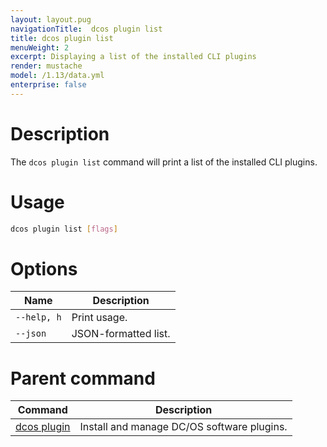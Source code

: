 ```yaml
---
layout: layout.pug
navigationTitle:  dcos plugin list
title: dcos plugin list
menuWeight: 2
excerpt: Displaying a list of the installed CLI plugins
render: mustache
model: /1.13/data.yml
enterprise: false
---
```



# Description

The `dcos plugin list` command will print a list of the installed CLI plugins.

# Usage

```bash
dcos plugin list [flags]
```

# Options

| Name |  Description |
|---------|------------|
| `--help, h`     |  Print usage. |
| `--json`   |   JSON-formatted list. |

# Parent command

| Command | Description |
|---------|-------------|
| [dcos plugin](/1.13/cli/command-reference/dcos-plugin/)   | Install and manage DC/OS software plugins. |
